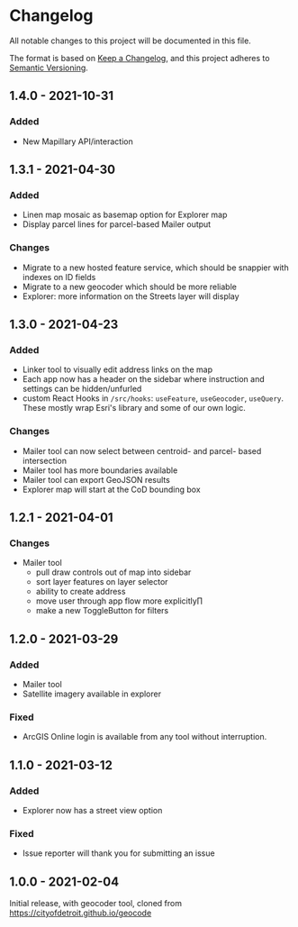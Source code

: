 # Changelog
All notable changes to this project will be documented in this file.

The format is based on [Keep a Changelog](https://keepachangelog.com/en/1.0.0/),
and this project adheres to [Semantic Versioning](https://semver.org/spec/v2.0.0.html).

## 1.4.0 - 2021-10-31

### Added

- New Mapillary API/interaction

## 1.3.1 - 2021-04-30

### Added

- Linen map mosaic as basemap option for Explorer map
- Display parcel lines for parcel-based Mailer output

### Changes

- Migrate to a new hosted feature service, which should be snappier with indexes on ID fields
- Migrate to a new geocoder which should be more reliable
- Explorer: more information on the Streets layer will display

## 1.3.0 - 2021-04-23

### Added

- Linker tool to visually edit address links on the map
- Each app now has a header on the sidebar where instruction and settings can be hidden/unfurled
- custom React Hooks in `/src/hooks`: `useFeature`, `useGeocoder`, `useQuery`. These mostly wrap Esri's library and some of our own logic.

### Changes

- Mailer tool can now select between centroid- and parcel- based intersection
- Mailer tool has more boundaries available 
- Mailer tool can export GeoJSON results
- Explorer map will start at the CoD bounding box

## 1.2.1 - 2021-04-01

### Changes

- Mailer tool
  - pull draw controls out of map into sidebar
  - sort layer features on layer selector
  - ability to create address
  - move user through app flow more explicitly∏
  - make a new ToggleButton for filters

## 1.2.0 - 2021-03-29

### Added

- Mailer tool
- Satellite imagery available in explorer

### Fixed

- ArcGIS Online login is available from any tool without interruption.

## 1.1.0 - 2021-03-12

### Added

- Explorer now has a street view option

### Fixed

- Issue reporter will thank you for submitting an issue

## 1.0.0 - 2021-02-04

Initial release, with geocoder tool, cloned from https://cityofdetroit.github.io/geocode